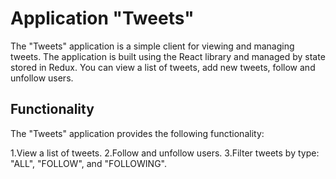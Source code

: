 # Application "Tweets"
The "Tweets" application is a simple client for viewing and managing tweets. The application is built using the React library and managed by state stored in Redux. You can view a list of tweets, add new tweets, follow and unfollow users.

## Functionality
The "Tweets" application provides the following functionality:

1.View a list of tweets.
2.Follow and unfollow users.
3.Filter tweets by type: "ALL", "FOLLOW", and "FOLLOWING".
